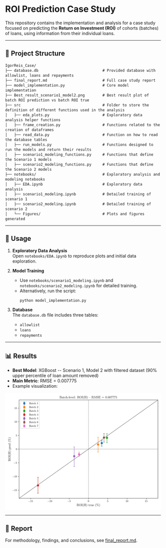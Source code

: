 # ROI Prediction Case Study

This repository contains the implementation and analysis for a case study focused on predicting the **Return on Investment (ROI)** of cohorts (batches) of loans, using information from their individual loans.

---

## 📂 Project Structure

```
IgorReis_Case/
├── database.db                             # Provided database with allowlist, loans and repayments
├── final_report.md                         # Full case study report
├── model_implementation.py                 # Core model implementation
├── Best_result_scenario1_model2.png        # Best result plot of batch ROI prediction vs batch ROI true
├── src                                     # Folder to store the definition of different functions used in the analysis
│   ├── eda_plots.py                        # Exploratory data analysis helper functions
│   ├── frame_creation.py                   # Functions related to the creation of dataframes
│   ├── read_data.py                        # Function on how to read the database tables
│   ├── run_models.py                       # Functions designed to run the models and return their results
│   ├── scenario1_modeling_functions.py     # Functions that define the Scenario 1 models
│   ├── scenario2_modeling_functions.py     # Functions that define the Scenario 2 models
├── notebooks/                              # Exploratory analysis and modeling notebooks
│   ├── EDA.ipynb                           # Exploratory data analysis
│   ├── scenario1_modeling.ipynb            # Detailed training of scenario 1
│   ├── scenario2_modeling.ipynb            # Detailed training of scenario 2
│   └── Figures/                            # Plots and figures generated
```

---

## 🚀 Usage

1. **Exploratory Data Analysis**  
   Open `notebooks/EDA.ipynb` to reproduce plots and initial data exploration.

2. **Model Training**  
   - Use `notebooks/scenario1_modeling.ipynb` and `notebooks/scenario2_modeling.ipynb` for detailed training.  
   - Alternatively, run the script:
     ```bash
     python model_implementation.py
     ```

3. **Database**  
   The `database.db` file includes three tables:
   - `allowlist`
   - `loans`
   - `repayments`

---

## 📊 Results

- **Best Model**: XGBoost -- Scenario 1, Model 2 with filtered dataset (90% upper percentile of loan amount removed)  
- **Main Metric**: RMSE = 0.007775  
- Example visualization:  

![Best Result](Best_result_scenario1_model2.png)

---

## 📝 Report

For methodology, findings, and conclusions, see [final_report.md](final_report.md).
